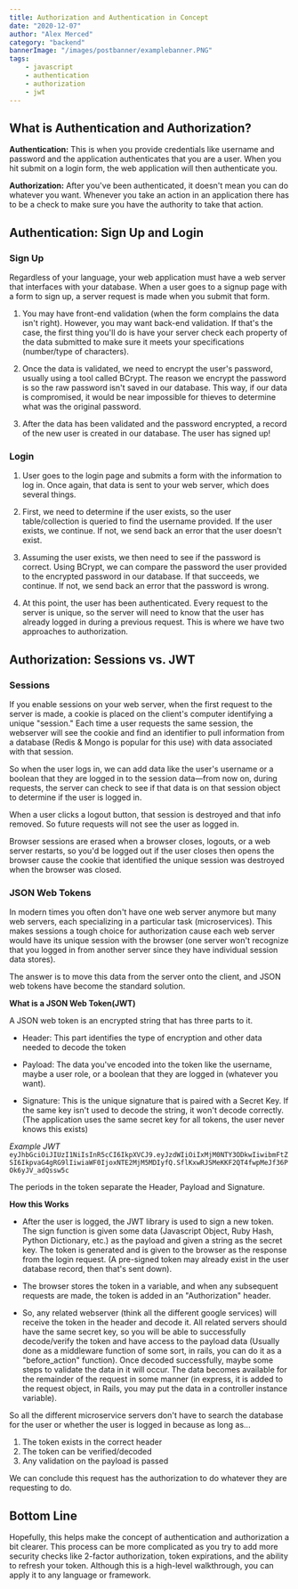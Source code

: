 ```yaml
---
title: Authorization and Authentication in Concept
date: "2020-12-07"
author: "Alex Merced"
category: "backend"
bannerImage: "/images/postbanner/examplebanner.PNG"
tags:
    - javascript
    - authentication
    - authorization
    - jwt
---
```


## What is Authentication and Authorization?

**Authentication:** This is when you provide credentials like username and password and the application authenticates that you are a user. When you hit submit on a login form, the web application will then authenticate you.

**Authorization:** After you've been authenticated, it doesn't mean you can do whatever you want. Whenever you take an action in an application there has to be a check to make sure you have the authority to take that action. 

## Authentication: Sign Up and Login

### Sign Up

Regardless of your language, your web application must have a web server that interfaces with your database. When a user goes to a signup page with a form to sign up, a server request is made when you submit that form.

1. You may have front-end validation (when the form complains the data isn't right). However, you may want back-end validation. If that's the case, the first thing you'll do is have your server check each property of the data submitted to make sure it meets your specifications (number/type of characters).

2. Once the data is validated, we need to encrypt the user's password, usually using a tool called BCrypt. The reason we encrypt the password is so the raw password isn't saved in our database. This way, if our data is compromised, it would be near impossible for thieves to determine what was the original password.

3. After the data has been validated and the password encrypted, a record of the new user is created in our database. The user has signed up!

### Login

1. User goes to the login page and submits a form with the information to log in. Once again, that data is sent to your web server, which does several things.

2. First, we need to determine if the user exists, so the user table/collection is queried to find the username provided. If the user exists, we continue. If not, we send back an error that the user doesn't exist.

3. Assuming the user exists, we then need to see if the password is correct. Using BCrypt, we can compare the password the user provided to the encrypted password in our database. If that succeeds, we continue. If not, we send back an error that the password is wrong.

4. At this point, the user has been authenticated. Every request to the server is unique, so the server will need to know that the user has already logged in during a previous request. This is where we have two approaches to authorization.


## Authorization: Sessions vs. JWT

### Sessions

If you enable sessions on your web server, when the first request to the server is made, a cookie is placed on the client's computer identifying a unique "session." Each time a user requests the same session, the webserver will see the cookie and find an identifier to pull information from a database (Redis & Mongo is popular for this use) with data associated with that session.

So when the user logs in, we can add data like the user's username or a boolean that they are logged in to the session data—from now on, during requests, the server can check to see if that data is on that session object to determine if the user is logged in.

When a user clicks a logout button, that session is destroyed and that info removed. So future requests will not see the user as logged in.

Browser sessions are erased when a browser closes, logouts, or a web server restarts, so you'd be logged out if the user closes then opens the browser cause the cookie that identified the unique session was destroyed when the browser was closed.
### JSON Web Tokens

In modern times you often don't have one web server anymore but many web servers, each specializing in a particular task (microservices). This makes sessions a tough choice for authorization cause each web server would have its unique session with the browser (one server won't recognize that you logged in from another server since they have individual session data stores).

The answer is to move this data from the server onto the client, and JSON web tokens have become the standard solution.

**What is a JSON Web Token(JWT)**

A JSON web token is an encrypted string that has three parts to it.

- Header: This part identifies the type of encryption and other data needed to decode the token

- Payload: The data you've encoded into the token like the username, maybe a user role, or a boolean that they are logged in (whatever you want).

- Signature: This is the unique signature that is paired with a Secret Key. If the same key isn't used to decode the string, it won't decode correctly. (The application uses the same secret key for all tokens, the user never knows this exists)

*Example JWT*
`eyJhbGciOiJIUzI1NiIsInR5cCI6IkpXVCJ9.eyJzdWIiOiIxMjM0NTY3ODkwIiwibmFtZSI6IkpvaG4gRG9lIiwiaWF0IjoxNTE2MjM5MDIyfQ.SflKxwRJSMeKKF2QT4fwpMeJf36POk6yJV_adQssw5c`

The periods in the token separate the Header, Payload and Signature.

**How this Works**

- After the user is logged, the JWT library is used to sign a new token. The sign function is given some data (Javascript Object, Ruby Hash, Python Dictionary, etc.) as the payload and given a string as the secret key. The token is generated and is given to the browser as the response from the login request. (A pre-signed token may already exist in the user database record, then that's sent down).

- The browser stores the token in a variable, and when any subsequent requests are made, the token is added in an "Authorization" header.

- So, any related webserver (think all the different google services) will receive the token in the header and decode it. All related servers should have the same secret key, so you will be able to successfully decode/verify the token and have access to the payload data (Usually done as a middleware function of some sort, in rails, you can do it as a "before_action" function). Once decoded successfully, maybe some steps to validate the data in it will occur. The data becomes available for the remainder of the request in some manner (in express, it is added to the request object, in Rails, you may put the data in a controller instance variable).

So all the different microservice servers don't have to search the database for the user or whether the user is logged in because as long as...

1. The token exists in the correct header
2. The token can be verified/decoded
3. Any validation on the payload is passed

We can conclude this request has the authorization to do whatever they are requesting to do.

## Bottom Line

Hopefully, this helps make the concept of authentication and authorization a bit clearer. This process can be more complicated as you try to add more security checks like 2-factor authorization, token expirations, and the ability to refresh your token. Although this is a high-level walkthrough, you can apply it to any language or framework.